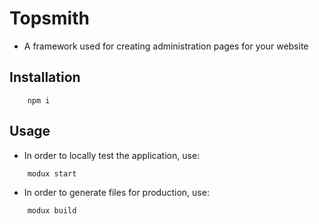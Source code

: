 # Topsmith
- A framework used for creating administration pages for your website

## Installation
```
    npm i
```

## Usage

- In order to locally test the application, use:
```
    modux start
```
- In order to generate files for production, use:
```
    modux build
```